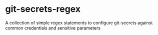 # git-secrets-regex
A collection of simple regex statements to configure git-secrets against common credentials and sensitive parameters

